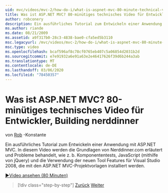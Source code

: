 ```yaml
---
uid: mvc/videos/mvc-2/how-do-i/what-is-aspnet-mvc-80-minute-technical-video-for-developers-building-nerddinner
title: Was ist ASP.NET MVC? 80-minütiges technisches Video für Entwickler, Building nerddinner | Microsoft-Dokumentation
author: robconery
description: Ein ausführliches Tutorial zum Entwickeln einer Anwendung mit ASP.NET MVC. In diesem Video werden die Grundlagen von Nerddinner.com erstellt und Probleme behandelt, wie z. b. Komponententests,...
ms.author: riande
ms.date: 08/21/2009
ms.assetid: a9f317b0-28c3-4838-bae0-cfa5ed5b3110
msc.legacyurl: /mvc/videos/mvc-2/how-do-i/what-is-aspnet-mvc-80-minute-technical-video-for-developers-building-nerddinner
msc.type: video
ms.openlocfilehash: bcaf596af8c78cf0765eb407c5a06854d2031b2d
ms.sourcegitcommit: e7e91932a6e91a63e2e46417626f39d6b244a3ab
ms.translationtype: MT
ms.contentlocale: de-DE
ms.lasthandoff: 03/06/2020
ms.locfileid: "78450357"
---
```

# <a name="what-is-aspnet-mvc-80-minute-technical-video-for-developers-building-nerddinner"></a>Was ist ASP.NET MVC? 80-minütiges technisches Video für Entwickler, Building nerddinner

von [Rob](https://github.com/robconery) -Konstante

Ein ausführliches Tutorial zum Entwickeln einer Anwendung mit ASP.NET MVC. In diesem Video werden die Grundlagen von Nerddinner.com erläutert und Probleme behandelt, wie z. b. Komponententests, JavaScript (mithilfe von jQuery) und die Verwendung der neuen Tool Features für Visual Studio 2008, die mit den ASP.NET MVC-Projektvorlagen installiert werden.

[&#9654;Video ansehen (80 Minuten)](https://channel9.msdn.com/Blogs/ASP-NET-Site-Videos/what-is-aspnet-mvc-80-minute-technical-video-for-developers-building-nerddinner)

> [!div class="step-by-step"]
> [Zurück](displaying-a-table-of-database-data.md)
> [Weiter](why-aspnet-mvc-3-minute-overview-video-for-decision-makers.md)
